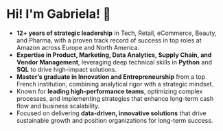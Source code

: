 # Hi! I'm Gabriela! 👋

- **12+ years of strategic leadership** in Tech, Retail, eCommerce, Beauty, and Pharma, with a proven track record of success in top roles at Amazon across Europe and North America.
- **Expertise in Product, Marketing, Data Analytics, Supply Chain, and Vendor Management**, leveraging deep technical skills in **Python** and **SQL** to drive high-impact solutions.
- **Master’s graduate in Innovation and Entrepreneurship** from a top French institution, combining analytical rigor with a strategic mindset.
- Known for **leading high-performance teams**, optimizing complex processes, and implementing strategies that enhance long-term cash flow and business scalability.
- Focused on delivering **data-driven, innovative solutions** that drive sustainable growth and position organizations for long-term success.
